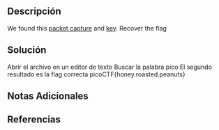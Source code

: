 ## Descripción
We found this [packet capture](https://jupiter.challenges.picoctf.org/static/fbf98e695555a2a48fe42c9a245de376/capture.pcap) and [key](https://jupiter.challenges.picoctf.org/static/fbf98e695555a2a48fe42c9a245de376/picopico.key). Recover the flag
## Solución
Abrir el archivo en un editor de texto
Buscar la palabra pico
El segundo resultado es la flag correcta
picoCTF{honey.roasted.peanuts}
## Notas Adicionales 
## Referencias
